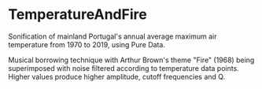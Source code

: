 # TemperatureAndFire
Sonification of mainland Portugal's annual average maximum air temperature from 1970 to 2019, using Pure Data.


Musical borrowing technique with Arthur Brown's theme "Fire" (1968) being superimposed with noise filtered according to temperature data points.
Higher values produce higher amplitude, cutoff frequencies and Q. 

